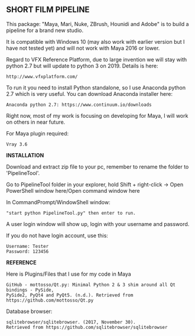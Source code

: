 ## **SHORT FILM PIPELINE**

This package: "Maya, Mari, Nuke, ZBrush, Hounidi and Adobe" is to build a pipeline for a brand new studio.

It is compatible with Windows 10 (may also work with earlier version but I have not tested yet) and will not work with Maya 2016 or lower.

Regard to VFX Reference Platform, due to large invention we will stay with python 2.7 but will update to python 3 on 2019.
Details is here:

    http://www.vfxplatform.com/

To run it you need to install Python standalone, so I use Anaconda python 2.7 which is very useful.
You can download Anaconda installer here:

    Anaconda python 2.7: https://www.continuum.io/downloads

Right now, most of my work is focusing on developing for Maya, I will work on others in near future.

For Maya plugin required:

    Vray 3.6

**INSTALLATION**

Download and extract zip file to your pc, remember to rename the folder to 'PipelineTool'.

Go to PipelineTool folder in your explorer, hold Shift + right-click -> Open PowerShell window here/Open command window here

In CommandPrompt/WindowShell window:

    "start python PipelineTool.py" then enter to run.

A user login window will show up, login with your username and password.

If you do not have login account, use this:

    Username: Tester
    Password: 123456

**REFERENCE**

Here is Plugins/Files that I use for my code in Maya

    GitHub - mottosso/Qt.py: Minimal Python 2 & 3 shim around all Qt bindings - PySide,
    PySide2, PyQt4 and PyQt5. (n.d.). Retrieved from https://github.com/mottosso/Qt.py

Database browser:

    sqlitebrowser/sqlitebrowser. (2017, November 30).
    Retrieved from https://github.com/sqlitebrowser/sqlitebrowser
